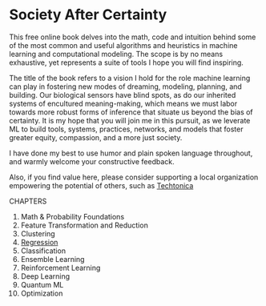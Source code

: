 # Society After Certainty

This free online book delves into the math, code and intuition behind some of the most common and useful algorithms and heuristics in machine learning and computational modeling. The scope is by no means exhaustive, yet represents a suite of tools I hope you will find inspiring. 

The title of the book refers to a vision I hold for the role machine learning can play in fostering new modes of dreaming, modeling, planning, and building. Our biological sensors have blind spots, as do our inherited systems of encultured meaning-making, which means we must labor towards more robust forms of inference that situate us beyond the bias of certainty. It is my hope that you will join me in this pursuit, as we leverate ML to build tools, systems, practices, networks, and models that foster greater equity, compassion, and a more just society. 

I have done my best to use humor and plain spoken language throughout, and warmly welcome your constructive feedback.  

Also, if you find value here, please consider supporting a local organization empowering the potential of others, such as [Techtonica](https://techtonica.org/) 

CHAPTERS
1. Math & Probability Foundations
2. Feature Transformation and Reduction 
3. Clustering
4. [Regression](https://github.com/SioKCronin/society_after_certainty/tree/master/04.Regression) 
5. Classification
6. Ensemble Learning 
7. Reinforcement Learning 
8. Deep Learning 
9. Quantum ML
10. Optimization 

